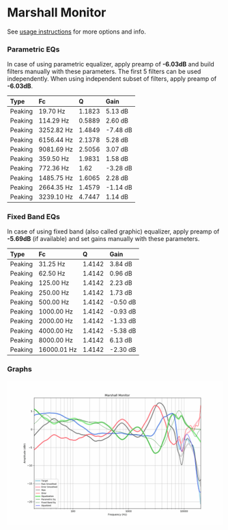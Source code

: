 # Marshall Monitor
See [usage instructions](https://github.com/jaakkopasanen/AutoEq#usage) for more options and info.

### Parametric EQs
In case of using parametric equalizer, apply preamp of **-6.03dB** and build filters manually
with these parameters. The first 5 filters can be used independently.
When using independent subset of filters, apply preamp of **-6.03dB**.

| Type    | Fc         |      Q | Gain     |
|:--------|:-----------|:-------|:---------|
| Peaking | 19.70 Hz   | 1.1823 | 5.13 dB  |
| Peaking | 114.29 Hz  | 0.5889 | 2.60 dB  |
| Peaking | 3252.82 Hz | 1.4849 | -7.48 dB |
| Peaking | 6156.44 Hz | 2.1378 | 5.28 dB  |
| Peaking | 9081.69 Hz | 2.5056 | 3.07 dB  |
| Peaking | 359.50 Hz  | 1.9831 | 1.58 dB  |
| Peaking | 772.36 Hz  | 1.62   | -3.28 dB |
| Peaking | 1485.75 Hz | 1.6065 | 2.28 dB  |
| Peaking | 2664.35 Hz | 1.4579 | -1.14 dB |
| Peaking | 3239.10 Hz | 4.7447 | 1.14 dB  |

### Fixed Band EQs
In case of using fixed band (also called graphic) equalizer, apply preamp of **-5.69dB**
(if available) and set gains manually with these parameters.

| Type    | Fc          |      Q | Gain     |
|:--------|:------------|:-------|:---------|
| Peaking | 31.25 Hz    | 1.4142 | 3.84 dB  |
| Peaking | 62.50 Hz    | 1.4142 | 0.96 dB  |
| Peaking | 125.00 Hz   | 1.4142 | 2.23 dB  |
| Peaking | 250.00 Hz   | 1.4142 | 1.73 dB  |
| Peaking | 500.00 Hz   | 1.4142 | -0.50 dB |
| Peaking | 1000.00 Hz  | 1.4142 | -0.93 dB |
| Peaking | 2000.00 Hz  | 1.4142 | -1.33 dB |
| Peaking | 4000.00 Hz  | 1.4142 | -5.38 dB |
| Peaking | 8000.00 Hz  | 1.4142 | 6.13 dB  |
| Peaking | 16000.01 Hz | 1.4142 | -2.30 dB |

### Graphs
![](./Marshall%20Monitor.png)